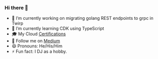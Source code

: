 ### Hi there 👋


- 🔭 I’m currently working on migrating golang REST endpoints to grpc in Twirp
- 🌱 I’m currently learning CDK using TypeScript
- 🎓 My Cloud [Certifications](https://www.credly.com/users/amarpreet-singh.4cbbaae3/badges) 
- 📃 Follow me on [Medium](https://amarpreet-s.medium.com/)
- 😄 Pronouns: He/His/Him
- ⚡ Fun fact: I DJ as a hobby. 

